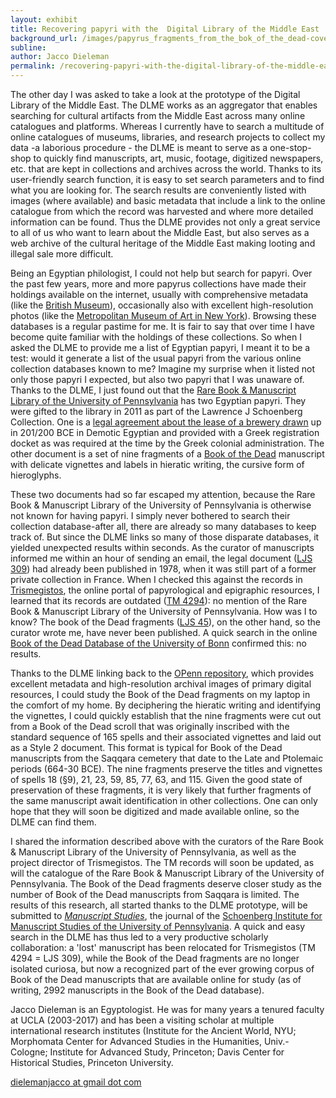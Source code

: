 ```yaml
---
layout: exhibit
title: Recovering papyri with the  Digital Library of the Middle East
background_url: /images/papyrus_fragments_from_the_bok_of_the_dead-cover-1200x800.jpg
subline:
author: Jacco Dieleman
permalink: /recovering-papyri-with-the-digital-library-of-the-middle-east/
---
```

The other day I was asked to take a look at the prototype of the Digital Library of the Middle East. The DLME works as an aggregator that enables searching for cultural artifacts from the Middle East across many online catalogues and platforms. Whereas I currently have to search a multitude of online catalogues of museums, libraries, and research projects to collect my data -a laborious procedure - the DLME is meant to serve as a one-stop-shop to quickly find manuscripts, art, music, footage, digitized newspapers, etc. that are kept in collections and archives across the world. Thanks to its user-friendly search function, it is easy to set search parameters and to find what you are looking for. The search results are conveniently listed with images (where available) and basic metadata that include a link to the online catalogue from which the record was harvested and where more detailed information can be found. Thus the DLME provides not only a great service to all of us who want to learn about the Middle East, but also serves as a web archive of the cultural heritage of the Middle East making looting and illegal sale more difficult.

Being an Egyptian philologist, I could not help but search for papyri. Over the past few years, more and more papyrus collections have made their holdings available on the internet, usually with comprehensive metadata (like the [British Museum](http://www.britishmuseum.org/research/collection_online/search.aspx)), occasionally also with excellent high-resolution photos (like the [Metropolitan Museum of Art in New York](https://www.metmuseum.org/art/collection)). Browsing these databases is a regular pastime for me. It is fair to say that over time I have become quite familiar with the holdings of these collections. So when I asked the DLME to provide me a list of Egyptian papyri, I meant it to be a test: would it generate a list of the usual papyri from the various online collection databases known to me? Imagine my surprise when it listed not only those papyri I expected, but also two papyri that I was unaware of. Thanks to the DLME, I just found out that the [Rare Book & Manuscript Library of the University of Pennsylvania](http://www.library.upenn.edu/kislak/) has two Egyptian papyri. They were gifted to the library in 2011 as part of the Lawrence J Schoenberg Collection. One is a [legal agreement about the lease of a brewery drawn](https://spotlight.dlme.clir.org/library/catalog/penn_5004800) up in 201/200 BCE in Demotic Egyptian and provided with a Greek registration docket as was required at the time by the Greek colonial administration. The other document is a set of nine fragments of a [Book of the Dead](https://spotlight.dlme.clir.org/library/catalog/penn_ljs45) manuscript with delicate vignettes and labels in hieratic writing, the cursive form of hieroglyphs.

These two documents had so far escaped my attention, because the Rare Book & Manuscript Library of the University of Pennsylvania is otherwise not known for having papyri. I simply never bothered to search their collection database-after all, there are already so many databases to keep track of. But since the DLME links so many of those disparate databases, it yielded unexpected results within seconds. As the curator of manuscripts informed me within an hour of sending an email, the legal document ([LJS 309](http://dla.library.upenn.edu/dla/medren/record.html?q=ljs%20309&id=MEDREN_9950048003503681&)) had already been published in 1978, when it was still part of a former private collection in France. When I checked this against the records in [Trismegistos](http://www.trismegistos.org), the online portal of papyrological and epigraphic resources, I learned that its records are outdated ([TM 4294](http://www.trismegistos.org/tm/detail.php?quick=4294)): no mention of the Rare Book & Manuscript Library of the University of Pennsylvania. How was I to know? The book of the Dead fragments ([LJS 45](http://dla.library.upenn.edu/dla/medren/record.html?q=ljs%2045&id=MEDREN_9950052943503681&)), on the other hand, so the curator wrote me, have never been published. A quick search in the online [Book of the Dead Database of the University of Bonn](http://totenbuch.awk.nrw.de) confirmed this: no results.

Thanks to the DLME linking back to the [OPenn repository](http://openn.library.upenn.edu/Data/0001/html/ljs45.html), which provides excellent metadata and high-resolution archival images of primary digital resources, I could study the Book of the Dead fragments on my laptop in the comfort of my home. By deciphering the hieratic writing and identifying the vignettes, I could quickly establish that the nine fragments were cut out from a Book of the Dead scroll that was originally inscribed with the standard sequence of 165 spells and their associated vignettes and laid out as a Style 2 document. This format is typical for Book of the Dead manuscripts from the Saqqara cemetery that date to the Late and Ptolemaic periods (664-30 BCE). The nine fragments preserve the titles and vignettes of spells 18 (§9), 21, 23, 59, 85, 77, 63, and 115. Given the good state of preservation of these fragments, it is very likely that further fragments of the same manuscript await identification in other collections. One can only hope that they will soon be digitized and made available online, so the DLME can find them.

I shared the information described above with the curators of the Rare Book & Manuscript Library of the University of Pennsylvania, as well as the project director of Trismegistos. The TM records will soon be updated, as will the catalogue of the Rare Book & Manuscript Library of the University of Pennsylvania. The Book of the Dead fragments deserve closer study as the number of Book of the Dead manuscripts from Saqqara is limited. The results of this research, all started thanks to the DLME prototype, will be submitted to [*Manuscript Studies*](https://mss.pennpress.org/home/), the journal of the [Schoenberg Institute for Manuscript Studies of the University of Pennsylvania](https://schoenberginstitute.org). A quick and easy search in the DLME has thus led to a very productive scholarly collaboration: a 'lost' manuscript has been relocated for Trismegistos (TM 4294 = LJS 309), while the Book of the Dead fragments are no longer isolated curiosa, but now a recognized part of the ever growing corpus of Book of the Dead manuscripts that are available online for study (as of writing, 2992 manuscripts in the Book of the Dead database).

Jacco Dieleman is an Egyptologist. He was for many years a tenured faculty at UCLA (2003-2017) and has been a visiting scholar at multiple international research institutes (Institute for the Ancient World, NYU; Morphomata Center for Advanced Studies in the Humanities, Univ.-Cologne; Institute for Advanced Study, Princeton; Davis Center for Historical Studies, Princeton University.

<a href="mailto:dielemanjacco(at)gmail(dot)com">dielemanjacco at gmail dot com</a>
